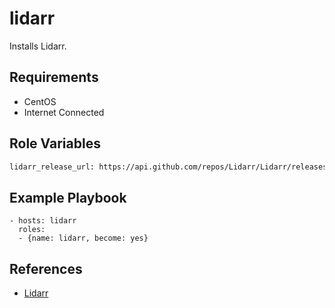 lidarr
=========

Installs Lidarr.

Requirements
------------

* CentOS
* Internet Connected

Role Variables
--------------

```bash
lidarr_release_url: https://api.github.com/repos/Lidarr/Lidarr/releases.linux.tar.gz # API link for releases
```

Example Playbook
----------------

```plain
- hosts: lidarr
  roles:
  - {name: lidarr, become: yes}
```

References
----------

* [Lidarr](https://github.com/Lidarr/Lidarr/)
